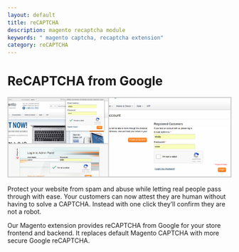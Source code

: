 ```yaml
---
layout: default
title: reCAPTCHA
description: magento recaptcha module
keywords: " magento captcha, recaptcha extension"
category: reCAPTCHA
---
```


# ReCAPTCHA from Google

![reCAPTCHA exapmles](/images/m1/extensions/recaptcha/cover.png)

Protect your website from spam and abuse while letting real people pass through with ease. Your customers can now attest they are human without having to solve a CAPTCHA. Instead with one click they’ll confirm they are not a robot.

Our Magento extension provides reCAPTCHA from Google for your store frontend and backend. It replaces default Magento CAPTCHA with more secure Google reCAPTCHA.
